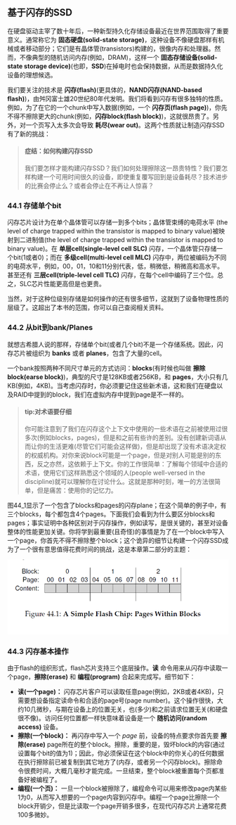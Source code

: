## 基于闪存的SSD
在硬盘驱动主宰了数十年后，一种新型持久化存储设备最近在世界范围取得了重要意义。通常称它为 __固态硬盘(solid-state storage)__，这种设备不像硬盘那样有机械或者移动部分；它们是有晶体管(transistors)构建的，很像内存和处理器。然而，不像典型的随机访问内存(例如，DRAM)，这样一个 __固态存储设备(solid-state storage device)__(也即，__SSD__)在掉电时也会保持数据，从而是数据持久化设备的理想候选。

我们要关注的技术是 __闪存(flash)__(更具体的，__NAND闪存(NAND-based flash)__)，由舛冈富士雄20世纪80年代发明。我们将看到闪存有很多独特的性质。例如，为了在它的一个chunk中写入数据(例如，一个 __闪存页(flash page)__)，你先不得不擦除更大的chunk(例如，__闪存block(flash block)__)，这就很昂贵了。另外，对一个页写入太多次会导致 __耗尽(wear out)__。这两个性质就让制造闪存SSD有了新的挑战：
>#### 症结：如何构建闪存SSD
>我们要怎样才能构建闪存SSD？我们如何处理擦除这一昂贵特性？我们要怎样构建一个可用时间很久的设备，即使重复覆写回到是设备耗尽？技术进步的比赛会停止么？或者会停止在不再让人惊喜？
### 44.1 存储单个bit
闪存芯片设计为在单个晶体管可以存储一到多个bits；晶体管束缚的电荷水平 (the level of charge trapped within the transistor is mapped to binary value)被映射到二进制值(the level of charge trapped within the transistor is mapped to binary value)。在 __单层cell(single-level cell SLC)__ 闪存，一个晶体管只存储一个bit(1或者0)；而在 __多级cell(multi-level cell MLC)__ 闪存中，两位被编码为不同的电荷水平，例如，00，01，10和11分别代表，低，稍微低，稍微高和高水平。甚至还有 __三层cell(triple-level cell TLC)__ 闪存，在每个cell中编码了三个位。总之，SLC芯片性能更高但是也更贵。

当然，对于这种位级别存储是如何操作的还有很多细节，这就到了设备物理性质的层级了。这超出了本书的范围，你可以自己查阅相关资料。

### 44.2 从bit到bank/Planes
就想古希腊人说的那样，存储单个bit(或者几个bit)不是一个存储系统。因此，闪存芯片被组织为 __banks__ 或者 __planes__，包含了大量的cell。

一个bank按照两种不同尺寸单元的方式访问：__blocks__(有时候也叫做 __擦除block(earse block)__)，典型的尺寸是128KB或者256KB，和 __pages__，大小只有几KB(例如，4KB)。当考虑闪存时，你必须要记住这些新术语，这和我们在硬盘以及RAID中提到的block，我们在虚拟内存中提到page是不一样的。

>#### tip:对术语要仔细
>你可能注意到了我们在闪存这个上下文中使用的一些术语在之前被使用过很多次(例如blocks，pages)，但是和之前有些许的差别。没有创建新词语从而让你的生活更难(尽管它们可能会这样做)，但是却出现了没有术语决定权的权威机构。对你来说block可能是一个page，但是对别人可能是别的东西，反之亦然，这依赖于上下文。你的工作很简单：了解每个领域中合适的术语，使用它们这样熟悉这个领域的人(people well-versed in the discipline)就可以理解你在讨论什么。这就是那种时刻，唯一的方法很简单，但是痛苦：使用你的记忆力。

图44_1显示了一个包含了blocks和pages的闪存plane；在这个简单的例子中，有三个blocks，每个都包含4个pages。下面我们会看到为什么要区分blocks和pages；事实证明中各种区别对于闪存操作，例如读写，是很关键的，甚至对设备整体的性能更加关键。你将学到最重要(且奇怪)的事情是为了在一个block中写入一个page，你首先不得不擦除整个block；这个诡异的细节让构建一个闪存SSD成为了一个很有意思值得花费时间的挑战，这是本章第二部分的主题：

![figure44_1.png "一个简单的Flash芯片：包含pages的blocks"](figure44_1.png "一个简单的Flash芯片：包含pages的blocks")

### 44.3 闪存基本操作
由于flash的组织形式，flash芯片支持三个底层操作。__读__ 命令用来从闪存中读取一个page，__擦除(erase)__ 和 __编程(program)__ 合起来完成写。细节如下：
* __读(一个page)：__ 闪存芯片客户可以读取任意page(例如，2KB或者4KB)，只需要想设备指定读命令和合适的page号(page number)。这个操作很快，大约10几微秒，与期在设备上的位置无关，也(多少)和之前请求位置无关(和硬盘很不像)。访问任何位置都一样快意味着设备是一个 __随机访问(random access)__ 设备。
* __擦除(一个block)：__ 再闪存中写入一个 _page_ 前，设备的特点要求你首先要 __擦除(erase)__ page所在的整个block。擦除，重要的是，毁坏block的内容(通过设置每个bit的值为1)；因此，你必须保证在这个block中的你关心的任何数据在执行擦除前已被复制到其它地方了(内存，或者另一个闪存block)。擦除命令很费时间，大概几毫秒才能完成。一旦结束，整个block被重置每个页都准备好被编程了。
* __编程(一个页)：__ 一旦一个block被擦除了，编程命令可以用来修改page内某些1为0，从而写入想要的一个page内容到闪存中。编程一个page比擦除一个block开销少，但是比读取一个page开销多很多，在现代闪存芯片上通常花费100多微妙。

